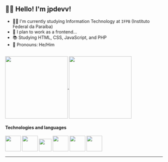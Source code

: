 ## 👨‍💻 Hello! I'm jpdevv!

- 👨‍🎓 I'm currently studying Information Technology at `IFPB` (Instituto Federal da Paraíba)
- 💼 I plan to work as a frontend...
- 📚 Studying HTML, CSS, JavaScript, and PHP
- 👦 Pronouns: He/Him

##

<a href="https://github.com/jpdevv/" display="block">
  <img height=200 align="center" src="https://github-readme-stats.vercel.app/api?username=jpdevv&theme=dark" />
</a>

<a href="https://github.com/jpdevv/" display="block">
  <img height=200 align="center" src="https://github-readme-stats.vercel.app/api/top-langs?username=jpdevv&layout=compact&langs_count=8&card_width=320&theme=dark" />
</a>

#### Technologies and languages

<div class="tech" text-align="center">
    <img src="https://cdn.jsdelivr.net/gh/devicons/devicon@latest/icons/html5/html5-original-wordmark.svg" heigth="50" width="50" />
    <img src="https://cdn.jsdelivr.net/gh/devicons/devicon@latest/icons/css3/css3-original-wordmark.svg" heigth="50" width="50" />
    <img src="https://cdn.jsdelivr.net/gh/devicons/devicon@latest/icons/javascript/javascript-original.svg" heigth="40" width="40" />
    <img src="https://cdn.jsdelivr.net/gh/devicons/devicon@latest/icons/java/java-original-wordmark.svg" heigth="50" width="50" />
    <img src="https://cdn.jsdelivr.net/gh/devicons/devicon@latest/icons/php/php-original.svg" heigth="50" width="50" />
    <img src="https://cdn.jsdelivr.net/gh/devicons/devicon@latest/icons/python/python-original-wordmark.svg" heigth="50" width="50" />
</div>

<hr>
